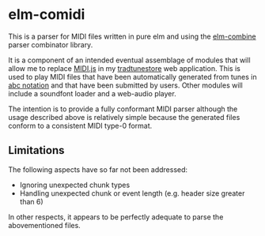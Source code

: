 elm-comidi
===========

This is a parser for MIDI files written in pure elm and using the [elm-combine](https://github.com/Bogdanp/elm-combine) parser combinator library.

It is a component of an intended eventual assemblage of modules that will allow me to replace [MIDI.js](https://github.com/mudcube/MIDI.js/) in my [tradtunestore](https://github.com/newlandsvalley/tradtunestore) web application. This is used to play MIDI files that have been automatically generated from tunes in [abc notation](http://www.lesession.co.uk/abc/abc_notation.htm) and that have been submitted by users. Other modules will include a soundfont loader and a web-audio player.  

The intention is to provide a fully conformant MIDI parser although the usage described above is relatively simple because the generated files conform to a consistent MIDI type-0 format.

Limitations
-----------

The following aspects have so far not been addressed:

*  Ignoring unexpected chunk types
*  Handling unexpected chunk or event length (e.g. header size greater than 6) 

In other respects, it appears to be perfectly adequate to parse the abovementioned files.


 




